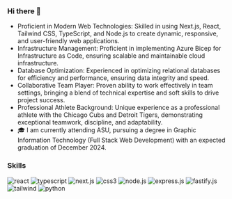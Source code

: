 ### Hi there 👋

- Proficient in Modern Web Technologies: Skilled in using Next.js, React, Tailwind CSS, TypeScript, and Node.js to create dynamic, responsive, and user-friendly web applications.
- Infrastructure Management: Proficient in implementing Azure Bicep for Infrastructure as Code, ensuring scalable and maintainable cloud infrastructure.
- Database Optimization: Experienced in optimizing relational databases for efficiency and performance, ensuring data integrity and speed.
- Collaborative Team Player: Proven ability to work effectively in team settings, bringing a blend of technical expertise and soft skills to drive project success.
- Professional Athlete Background: Unique experience as a professional athlete with the Chicago Cubs and Detroit Tigers, demonstrating exceptional teamwork, discipline, and adaptability.
- 🎓 I am currently attending ASU, pursuing a degree in Graphic Information Technology (Full Stack Web Development) with an expected graduation of December 2024.

### Skills

![react](https://img.shields.io/badge/React-61DAFB?style=for-the-badge&logo=React&logoColor=white)
![typescript](https://img.shields.io/badge/TypeScript-3178C6?style=for-the-badge&logo=TypeScript&logoColor=white)
![next.js](https://img.shields.io/badge/Next.js-000000?style=for-the-badge&logo=Next.js&logoColor=white)
![css3](https://img.shields.io/badge/CSS3-1572B6?style=for-the-badge&logo=CSS3&logoColor=white)
![node.js](https://img.shields.io/badge/Node.js-7A9D54?style=for-the-badge&logo=Node.js&logoColor=green)
![express.js](https://img.shields.io/badge/Express.js-A2C579?style=for-the-badge&logo=Express&logoColor=black)
![fastify.js](https://img.shields.io/badge/Fastify-fff?style=for-the-badge&logo=Fastify&logoColor=black)
![tailwind](https://img.shields.io/badge/Tailwind-1a2649?style=for-the-badge&logo=TailwindCSS&logoColor=white)
![python](https://img.shields.io/badge/Python-29567d?style=for-the-badge&logo=Python&logoColor=ffdf76)


